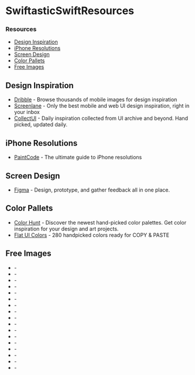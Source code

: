 # SwiftasticSwiftResources

### Resources
* [Design Inspiration](#design-inspiration)
* [iPhone Resolutions](#iphone-resolutions)
* [Screen Design](#screen-design)
* [Color Pallets](#color-pallets)
* [Free Images](#free-images)

## Design Inspiration
* [Dribble](https://dribbble.com/search/mobile) - Browse thousands of mobile images for design inspiration
* [Screenlane](https://screenlane.com/) - Only the best mobile and web UI design inspiration, right in your inbox
* [CollectUI](https://collectui.com/) - Daily inspiration collected from UI archive and beyond. Hand picked, updated daily.

## iPhone Resolutions
* [PaintCode](https://www.paintcodeapp.com/news/ultimate-guide-to-iphone-resolutions) - The ultimate guide to iPhone resolutions

## Screen Design
* [Figma](https://www.figma.com/) - Design, prototype, and gather feedback all in one place.

## Color Pallets
* [Color Hunt](https://colorhunt.co/) - Discover the newest hand-picked color palettes. Get color inspiration for your design and art projects.
* [Flat UI Colors](https://flatuicolors.com/) - 280 handpicked colors ready for COPY & PASTE

## Free Images
* []() - 
* []() - 
* []() - 
* []() - 
* []() - 
* []() - 
* []() - 
* []() - 
* []() - 
* []() - 
* []() - 
* []() - 
* []() - 
* []() - 
* []() - 
* []() - 
* []() - 
